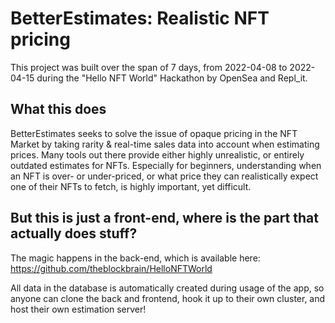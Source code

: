 # BetterEstimates: Realistic NFT pricing

This project was built over the span of 7 days, from 2022-04-08 to 2022-04-15 during the "Hello NFT World" Hackathon by OpenSea and Repl_it.

## What this does

BetterEstimates seeks to solve the issue of opaque pricing in the NFT Market by taking rarity & real-time sales data into account when estimating prices.
Many tools out there provide either highly unrealistic, or entirely outdated estimates for NFTs. Especially for beginners, understanding when an NFT is over- or under-priced, or what price they can realistically expect one of their NFTs to fetch, is highly important, yet difficult.

## But this is just a front-end, where is the part that actually does stuff?
The magic happens in the back-end, which is available here: https://github.com/theblockbrain/HelloNFTWorld

All data in the database is automatically created during usage of the app, so anyone can clone the back and frontend, hook it up to their own cluster, and host their own estimation server!
